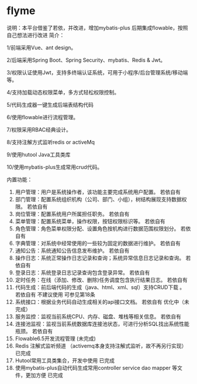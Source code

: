 # flyme
说明：本平台借鉴了若依，并改进，增加mybatis-plus 后期集成flowable，按照自己想法进行改进
简介：

1/前端采用Vue、ant design。

2/后端采用Spring Boot、Spring Security、mybatis、Redis & Jwt。

3/权限认证使用Jwt，支持多终端认证系统，可用于小程序/后台管理系统/移动端等。

4/支持加载动态权限菜单，多方式轻松权限控制。

5/代码生成器一键生成后端表结构代码

6/使用flowable进行流程管理。

7/权限采用RBAC经典设计。

8/支持注解方式监听redis or activeMq

9/使用hutool Java工具类库

10/使用mybatis-plus生成常用crud代码。

内置功能：

1.	用户管理：用户是系统操作者，该功能主要完成系统用户配置。 若依自有
2.	部门管理：配置系统组织机构（公司、部门、小组），树结构展现支持数据权限。 若依自有
3.	岗位管理：配置系统用户所属担任职务。 若依自有
4.	菜单管理：配置系统菜单，操作权限，按钮权限标识等。 若依自有
5.	角色管理：角色菜单权限分配、设置角色按机构进行数据范围权限划分。 若依自有
6.	字典管理：对系统中经常使用的一些较为固定的数据进行维护。 若依自有
7.	通知公告：系统通知公告信息发布维护。 若依自有
8.	操作日志：系统正常操作日志记录和查询；系统异常信息日志记录和查询。 若依自有
9.	登录日志：系统登录日志记录查询包含登录异常。 若依自有
10.	定时任务：在线（添加、修改、删除)任务调度包含执行结果日志。 若依自有
11.	代码生成：前后端代码的生成（java、html、xml、sql）支持CRUD下载 。 若依自有 不建议使用 可参见第18条
12.	系统接口：根据业务代码自动生成相关的api接口文档。  若依自有  优化中（未完成）
13.	服务监控：监视当前系统CPU、内存、磁盘、堆栈等相关信息。 若依自有
14.	连接池监视：监视当前系统数据库连接池状态，可进行分析SQL找出系统性能瓶颈。 若依自有
15.	Flowable6.5开发流程管理  (未完成)
16.	Redis 注解式监听频道 （activemq本身支持注解式监听，故不再另行实现）已完成
17.	Hutool常用工具类集合，开发中使用 已完成
18. 使用mybatis-plus自动代码生成常用controller service dao mapper 等文件，更加方便  已完成
